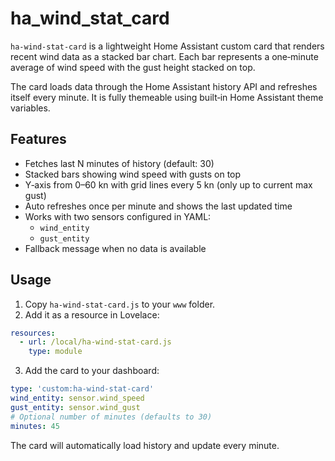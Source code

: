 # ha_wind_stat_card

`ha-wind-stat-card` is a lightweight Home Assistant custom card that renders recent wind data as a stacked bar chart. Each bar represents a one‑minute average of wind speed with the gust height stacked on top.

The card loads data through the Home Assistant history API and refreshes itself every minute. It is fully themeable using built‑in Home Assistant theme variables.

## Features

- Fetches last N minutes of history (default: 30)
- Stacked bars showing wind speed with gusts on top
- Y‑axis from 0–60 kn with grid lines every 5 kn (only up to current max gust)
- Auto refreshes once per minute and shows the last updated time
- Works with two sensors configured in YAML:
  - `wind_entity`
  - `gust_entity`
- Fallback message when no data is available

## Usage

1. Copy `ha-wind-stat-card.js` to your `www` folder.
2. Add it as a resource in Lovelace:

```yaml
resources:
  - url: /local/ha-wind-stat-card.js
    type: module
```

3. Add the card to your dashboard:

```yaml
type: 'custom:ha-wind-stat-card'
wind_entity: sensor.wind_speed
gust_entity: sensor.wind_gust
# Optional number of minutes (defaults to 30)
minutes: 45
```

The card will automatically load history and update every minute.
